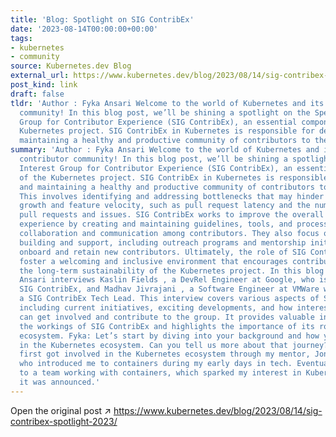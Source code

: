 ```yaml
---
title: 'Blog: Spotlight on SIG ContribEx'
date: '2023-08-14T00:00:00+00:00'
tags:
- kubernetes
- community
source: Kubernetes.dev Blog
external_url: https://www.kubernetes.dev/blog/2023/08/14/sig-contribex-spotlight-2023/
post_kind: link
draft: false
tldr: 'Author : Fyka Ansari Welcome to the world of Kubernetes and its vibrant contributor
  community! In this blog post, we’ll be shining a spotlight on the Special Interest
  Group for Contributor Experience (SIG ContribEx), an essential component of the
  Kubernetes project. SIG ContribEx in Kubernetes is responsible for developing and
  maintaining a healthy and productive community of contributors to the project.'
summary: 'Author : Fyka Ansari Welcome to the world of Kubernetes and its vibrant
  contributor community! In this blog post, we’ll be shining a spotlight on the Special
  Interest Group for Contributor Experience (SIG ContribEx), an essential component
  of the Kubernetes project. SIG ContribEx in Kubernetes is responsible for developing
  and maintaining a healthy and productive community of contributors to the project.
  This involves identifying and addressing bottlenecks that may hinder the project’s
  growth and feature velocity, such as pull request latency and the number of open
  pull requests and issues. SIG ContribEx works to improve the overall contributor
  experience by creating and maintaining guidelines, tools, and processes that facilitate
  collaboration and communication among contributors. They also focus on community
  building and support, including outreach programs and mentorship initiatives to
  onboard and retain new contributors. Ultimately, the role of SIG ContribEx is to
  foster a welcoming and inclusive environment that encourages contribution and supports
  the long-term sustainability of the Kubernetes project. In this blog post, Fyka
  Ansari interviews Kaslin Fields , a DevRel Engineer at Google, who is a chair of
  SIG ContribEx, and Madhav Jivrajani , a Software Engineer at VMWare who serves as
  a SIG ContribEx Tech Lead. This interview covers various aspects of SIG ContribEx,
  including current initiatives, exciting developments, and how interested individuals
  can get involved and contribute to the group. It provides valuable insights into
  the workings of SIG ContribEx and highlights the importance of its role in the Kubernetes
  ecosystem. Fyka: Let’s start by diving into your background and how you got involved
  in the Kubernetes ecosystem. Can you tell us more about that journey? Kaslin: I
  first got involved in the Kubernetes ecosystem through my mentor, Jonathan Rippy,
  who introduced me to containers during my early days in tech. Eventually, I transitioned
  to a team working with containers, which sparked my interest in Kubernetes when
  it was announced.'
---
```

Open the original post ↗ https://www.kubernetes.dev/blog/2023/08/14/sig-contribex-spotlight-2023/
